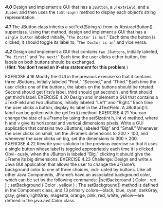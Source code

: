 ***4.0*** Design and implement a GUI that has a `JButton`, a `JTextField`, and a `JLabel` and then uses the `toString()` method to display each object’s string representation.

***4.1*** The JButton class inherits a setText(String s) from its AbstractButton() superclass. Using that method, design and implement a GUI that has a `single button` labeled initially, “`The Doctor is out`.” Each time the button is clicked, it should toggle its label to, “`The Doctor is in`” and vice versa.

***4.2*** Design and implement a GUI that contains `two JButtons`, initially labeled, “`Me first!`” and “`Me next!`” Each time the user clicks either button, the labels on both buttons should be exchanged.  
(**Hint: You don’t need an if-else statement for this problem**.)

EXERCISE 4.19 Modify the GUI in the previous exercise so that it contains three
JButtons, initially labeled “First,” “Second,” and “Third.” Each time the user
clicks one of the buttons, the labels on the buttons should be rotated. Second
should get first’s label, third should get second’s, and first should get third’s label.
EXERCISE 4.20 Design and implement a GUI that contains a JTextField and
two JButtons, initially labeled “Left” and “Right.” Each time the user clicks a
button, display its label in the JTextField. A JButton()’s label can be gotten
with the getText() method.
EXERCISE 4.21 You can change the size of a JFrame by using the setSize(int
h, int v) method, where h and v give its horizontal and vertical dimensions
pixels. Write a GUI application that contains two JButtons, labeled “Big” and
“Small.” Whenever the user clicks on small, set the JFrame’s dimensions to 200
× 100, and whenever the user clicks on big, set the dimensions to 300 × 200.
EXERCISE 4.22 Rewrite your solution to the previous exercise so that it uses a
single button whose label is toggled appropriately each time it is clicked. Obvi-
ously, when the JButton is labeled “Big,” clicking it should give the JFrame its
big dimensions.
EXERCISE 4.23 Challenge: Design and write a Java GUI application that allows
the user to change the JFrame’s background color to one of three choices, indi-
cated by buttons. Like all other Java Components, JFrame’s have an associated
background color, which can be set by the following commands:

setBackground ( Color . red ) ;
setBackground ( Color . yellow ) ;
The setBackground() method is defined in the Component class, and 13
primary colors—black, blue, cyan, darkGray, gray, green, lightGray,
magenta, orange, pink, red, white, yellow—are defined in the java.awt.Color
class.